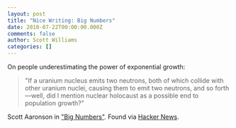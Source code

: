 ```yaml
---
layout: post
title: "Nice Writing: Big Numbers"
date: 2010-07-22T00:00:00.000Z
comments: false
author: Scott Williams
categories: []
---
```

On people underestimating the power of exponential growth:

> "If a uranium nucleus emits two neutrons, both of which collide with other uranium nuclei, causing them to emit two neutrons, and so forth—well, did I mention nuclear holocaust as a possible end to population growth?"

Scott Aaronson in <a href="http://www.scottaaronson.com/writings/bignumbers.html">"Big Numbers"</a>. Found via <a href="http://news.ycombinator.com/item?id=1539538">Hacker News</a>.